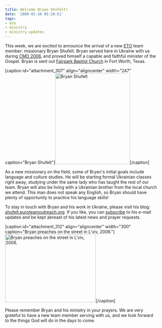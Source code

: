 ```yaml
---
title: Welcome Bryan Shufelt!
date: '2009-01-20 05:20:51'
tags:
- eto
- ministry
- ministry-updates
---
```


This week, we are excited to announce the arrival of a new <a href="http://www.euroteamoutreach.org/" target="_blank">ETO</a> team member: missionary Bryan Shufelt. Bryan served here in Ukraine with us during <a href="http://www.euroteamoutreach.org/index.php?p=album2006" target="_blank">CMO 2006</a>, and proved himself a capable and faithful minister of the Gospel. Bryan is sent out <a href="http://www.fairparkbaptist.org/" target="_blank">Fairpark Baptist Church</a> in Fort Worth, Texas.

[caption id="attachment_307" align="aligncenter" width="247" caption="Bryan Shufelt"]<a href="https://s3.amazonaws.com/images.ofreport.com/2009/01/bryan.jpg"><img class="size-medium wp-image-307" title="bryan" src="https://s3.amazonaws.com/images.ofreport.com/2009/01/bryan-247x300.jpg" alt="Bryan Shufelt" width="247" height="300" /></a>[/caption]

<!--more-->As a new missionary on the field, some of Bryan's initial goals include language and culture studies. He will be starting formal Ukrainian classes right away, studying under the same lady who has taught the rest of our team. Bryan will also be living with a Ukrainian brother from the local church we attend. This man does not speak any English, so Bryan should have plenty of opportunity to practice his language skills!

To stay in touch with Bryan and his work in Ukraine, please visit his blog: <a href="http://shufelt.euroteamoutreach.org/" target="_blank">shufelt.euroteamoutreach.org</a>. If you like, you can <a href="http://shufelt.euroteamoutreach.org/subscribe/" target="_blank">subscribe</a> to his e-mail updates and be kept abreast of his latest news and prayer requests.

[caption id="attachment_312" align="aligncenter" width="300" caption="Bryan preaches on the street in L&#39;viv, 2006."]<a href="https://s3.amazonaws.com/images.ofreport.com/2009/01/cmo2006_004_lg.jpg"><img class="size-medium wp-image-312" title="cmo2006_004_lg" src="https://s3.amazonaws.com/images.ofreport.com/2009/01/cmo2006_004_lg-300x225.jpg" alt="Bryan preaches on the street in L'viv, 2006." width="300" height="225" /></a>[/caption]

Please remember Bryan and his ministry in your prayers. We are very grateful to have a new team member serving with us, and we look forward to the things God will do in the days to come.
